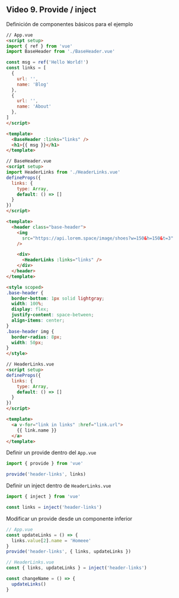 ## Video 9. Provide / inject

Definición de componentes básicos para el ejemplo
```html
// App.vue
<script setup>
import { ref } from 'vue'
import BaseHeader from './BaseHeader.vue'

const msg = ref('Hello World!')
const links = [
  {
    url: '',
    name: 'Blog'
  },
  {
    url: '',
    name: 'About'
  },
]
</script>

<template>
  <BaseHeader :links="links" />
  <h1>{{ msg }}</h1>
</template>
```

```html
// BaseHeader.vue
<script setup>
import HeaderLinks from './HeaderLinks.vue'
defineProps({
  links: {
    type: Array,
    default: () => []
  }
})
</script>

<template>
  <header class="base-header">
    <img
      src="https://api.lorem.space/image/shoes?w=150&h=150&t=3"
    />

    <div>
      <HeaderLinks :links="links" />
    </div>
  </header>
</template>

<style scoped>
.base-header {
  border-bottom: 1px solid lightgray;
  width: 100%;
  display: flex;
  justify-content: space-between;
  align-items: center;
}
.base-header img {
  border-radius: 8px;
  width: 50px;
}
</style>
```

```html
// HeaderLinks.vue
<script setup>
defineProps({
  links: {
    type: Array,
    default: () => []
  }
})
</script>

<template>
  <a v-for="link in links" :href="link.url">
    {{ link.name }}
  </a>
</template>
```

Definir un provide dentro del `App.vue`
```js
import { provide } from 'vue'

provide('header-links', links)
```

Definir un inject dentro de `HeaderLinks.vue`
```js
import { inject } from 'vue'

const links = inject('header-links')
```

Modificar un provide desde un componente inferior
```js
// App.vue
const updateLinks = () => {
  links.value[2].name = 'Homeee'
}
provide('header-links', { links, updateLinks })

// HeaderLinks.vue
const { links, updateLinks } = inject('header-links')

const changeName = () => {
  updateLinks()
}
```
